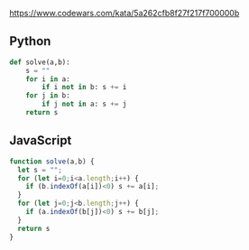 https://www.codewars.com/kata/5a262cfb8f27f217f700000b

## Python
```python
def solve(a,b):
    s = ""
    for i in a:
        if i not in b: s += i
    for j in b:
        if j not in a: s += j
    return s
```

## JavaScript
```js
function solve(a,b) {
  let s = "";
  for (let i=0;i<a.length;i++) {
    if (b.indexOf(a[i])<0) s += a[i];
  }
  for (let j=0;j<b.length;j++) {
    if (a.indexOf(b[j])<0) s += b[j];
  }
  return s
}
```